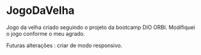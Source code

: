 # JogoDaVelha
Jogo da velha criado seguindo o projeto da bootcamp DIO ORBI.
Modifiquei o jogo conforme o meu agrado.

Futuras alterações : criar de modo responsivo.
